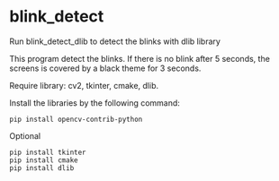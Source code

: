 # blink_detect
Run blink_detect_dlib to detect the blinks with dlib library

This program detect the blinks. If there is no blink after 5 seconds, the screens is covered by a black theme for 3 seconds.

Require library: cv2, tkinter, cmake, dlib.

Install the libraries by the following command:

```
pip install opencv-contrib-python
```
Optional

```
pip install tkinter
pip install cmake
pip install dlib
```
